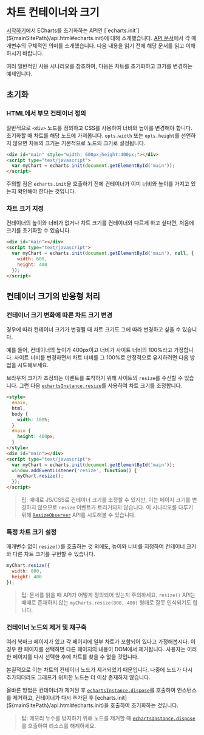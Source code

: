 # 차트 컨테이너와 크기

[시작하기](${lang}/get-started)에서 ECharts를 초기화하는 API인 [`echarts.init`](${mainSitePath}/api.html#echarts.init)에 대해 소개했습니다. [API 문서](${mainSitePath}/api.html#echarts.init)에서 각 매개변수의 구체적인 의미를 소개했습니다. 다음 내용을 읽기 전에 해당 문서를 읽고 이해하시기 바랍니다.

여러 일반적인 사용 시나리오를 참조하여, 다음은 차트를 초기화하고 크기를 변경하는 예제입니다.

## 초기화

### HTML에서 부모 컨테이너 정의

일반적으로 `<div>` 노드를 정의하고 CSS를 사용하여 너비와 높이를 변경해야 합니다. 초기화할 때 차트를 해당 노드에 가져옵니다. `opts.width` 또는 `opts.height`를 선언하지 않으면 차트의 크기는 기본적으로 노드의 크기로 설정됩니다.

```html
<div id="main" style="width: 600px;height:400px;"></div>
<script type="text/javascript">
  var myChart = echarts.init(document.getElementById('main'));
</script>
```

주의할 점은 `echarts.init`을 호출하기 전에 컨테이너가 이미 너비와 높이를 가지고 있는지 확인해야 한다는 것입니다.

### 차트 크기 지정

컨테이너의 높이와 너비가 없거나 차트 크기를 컨테이너와 다르게 하고 싶다면, 처음에 크기를 초기화할 수 있습니다.

```html
<div id="main"></div>
<script type="text/javascript">
  var myChart = echarts.init(document.getElementById('main'), null, {
    width: 600,
    height: 400
  });
</script>
```

## 컨테이너 크기의 반응형 처리

### 컨테이너 크기 변화에 따른 차트 크기 변경

경우에 따라 컨테이너 크기가 변경될 때 차트 크기도 그에 따라 변경하고 싶을 수 있습니다.

예를 들어, 컨테이너의 높이가 400px이고 너비가 사이트 너비의 100%라고 가정합니다. 사이트 너비를 변경하면서 차트 너비를 그 100%로 안정적으로 유지하려면 다음 방법을 시도해보세요.

브라우저 크기가 조정되는 이벤트를 포착하기 위해 사이트의 `resize`를 수신할 수 있습니다. 그런 다음 [`echartsInstance.resize`](${mainSitePath}api.html#echartsInstance.resize)를 사용하여 차트 크기를 조정합니다.

```html
<style>
  #main,
  html,
  body {
    width: 100%;
  }
  #main {
    height: 400px;
  }
</style>
<div id="main"></div>
<script type="text/javascript">
  var myChart = echarts.init(document.getElementById('main'));
  window.addEventListener('resize', function() {
    myChart.resize();
  });
</script>
```

> 팁: 때때로 JS/CSS로 컨테이너 크기를 조정할 수 있지만, 이는 페이지 크기를 변경하지 않으므로 `resize` 이벤트가 트리거되지 않습니다. 이 시나리오를 다루기 위해 [`ResizeObserver`](https://developer.mozilla.org/en-US/docs/Web/API/ResizeObserver) API를 시도해볼 수 있습니다.

### 특정 차트 크기 설정

매개변수 없이 `resize()`를 호출하는 것 외에도, 높이와 너비를 지정하여 컨테이너 크기와 다른 차트 크기를 구현할 수 있습니다.

```js
myChart.resize({
  width: 800,
  height: 400
});
```

> 팁: 문서를 읽을 때 API가 어떻게 정의되어 있는지 주의하세요. `resize()` API는 때때로 존재하지 않는 `myCharts.resize(800, 400)` 형태로 잘못 인식되기도 합니다.

### 컨테이너 노드의 제거 및 재구축

여러 북마크 페이지가 있고 각 페이지에 일부 차트가 포함되어 있다고 가정해봅시다. 이 경우 한 페이지를 선택하면 다른 페이지의 내용이 DOM에서 제거됩니다. 사용자는 이러한 페이지를 다시 선택한 후에 차트를 찾을 수 없을 것입니다.

본질적으로 이는 차트의 컨테이너 노드가 제거되었기 때문입니다. 나중에 노드가 다시 추가되더라도 그래프가 위치한 노드는 더 이상 존재하지 않습니다.

올바른 방법은 컨테이너가 제거된 후 [`echartsInstance.dispose`](${mainSitePath}api.html#echartsInstance.dispose)를 호출하여 인스턴스를 제거하고, 컨테이너가 다시 추가된 후 [echarts.init](${mainSitePath}/api.html#echarts.init)을 호출하여 초기화하는 것입니다.

> 팁: 메모리 누수를 방지하기 위해 노드를 제거할 때 [`echartsInstance.dispose`](${mainSitePath}api.html#echartsInstance.dispose)를 호출하여 리소스를 해제하세요.
